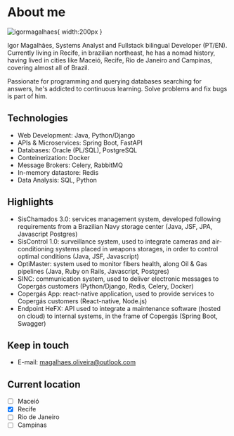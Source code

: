 # About me

![igormagalhaes](https://github.com/user-attachments/assets/e47ccaee-3d1b-422b-9578-316a715ad172){ width:200px }

Igor Magalhães, Systems Analyst and Fullstack bilingual Developer (PT/EN). Currently living in Recife, in brazilian northeast, he has a nomad history, having lived in cities like Maceió, Recife, Rio de Janeiro and Campinas, covering almost all of Brazil.

Passionate for programming and querying databases searching for answers, he's addicted to continuous learning. Solve problems and fix bugs is part of him.

## Technologies

- Web Development: Java, Python/Django
- APIs & Microservices: Spring Boot, FastAPI
- Databases: Oracle (PL/SQL), PostgreSQL
- Conteinerization: Docker
- Message Brokers: Celery, RabbitMQ
- In-memory datastore: Redis
- Data Analysis: SQL, Python

## Highlights

- SisChamados 3.0: services management system, developed following requirements from a Brazilian Navy storage center (Java, JSF, JPA, Javascript Postgres)
- SisControl 1.0: surveillance system, used to integrate cameras and air-conditioning systems placed in weapons storages, in order to control optimal conditions (Java, JSF, Javascript)
- OptiMaster: system used to monitor fibers health, along Oil & Gas pipelines (Java, Ruby on Rails, Javascript, Postgres)
- SINC: communication system, used to deliver electronic messages to Copergás customers (Python/Django, Redis, Celery, Docker)
- Copergás App: react-native application, used to provide services to Copergás customers (React-native, Node.js)
- Endpoint HeFX: API used to integrate a maintenance software (hosted on cloud) to internal systems, in the frame of Copergás (Spring Boot, Swagger)

## Keep in touch

- E-mail: magalhaes.oliveira@outlook.com

## Current location

- [ ] Maceió
- [x] Recife
- [ ] Rio de Janeiro
- [ ] Campinas
<!---
imoliveira88/imoliveira88 is a ✨ special ✨ repository because its `README.md` (this file) appears on your GitHub profile.
You can click the Preview link to take a look at your changes.
--->
